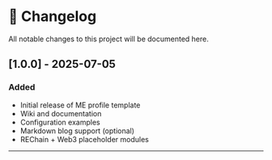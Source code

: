 # 📝 Changelog

All notable changes to this project will be documented here.

## [1.0.0] - 2025-07-05

### Added
- Initial release of ME profile template
- Wiki and documentation
- Configuration examples
- Markdown blog support (optional)
- REChain + Web3 placeholder modules

---